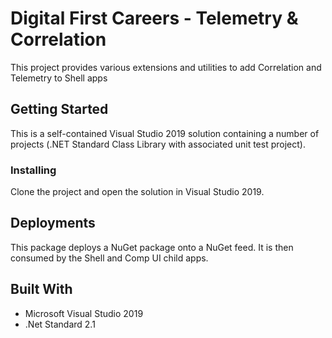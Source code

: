 # Digital First Careers - Telemetry & Correlation

This project provides various extensions and utilities to add Correlation and Telemetry to Shell apps

## Getting Started

This is a self-contained Visual Studio 2019 solution containing a number of projects (.NET Standard Class Library with associated unit test project).

### Installing

Clone the project and open the solution in Visual Studio 2019.

## Deployments

This package deploys a NuGet package onto a NuGet feed. It is then consumed by the Shell and Comp UI child apps.


## Built With

* Microsoft Visual Studio 2019
* .Net Standard 2.1

